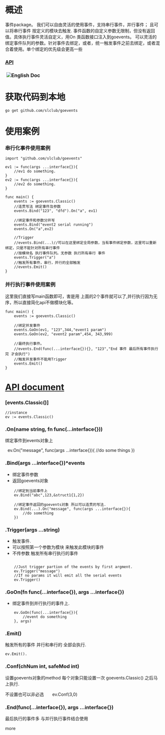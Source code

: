 # 概述

事件package。 
我们可以自由灵活的使用事件，支持串行事件，并行事件；
且可以将串行事件 按定义的模块去触发.
事件函数的自定义参数无限制，但没有返回值。具体执行事件灵活自定义，用On 类函数接口注入到goevents。
可以灵活的绑定事件队列的参数。针对事件去绑定，或者，统一触发事件之前去绑定，或者混合着使用。单个绑定的优先级会更高一些

###  <a href="#api">API</a>
###  ![English Doc](https://github.com/slclub/goevents)

# 获取代码到本地

    go get github.com/slclub/goevents
  
# 使用案例

### 串行化事件使用案例

    import "github.com/slclub/goevents"

    ev1 := func(args ...interface{}){
        //ev1 do something.
    }
    ev2 := func(args ...interface{}){
        //ev2 do something.
    }

    func main() {
        events := goevents.Classic()
        //连贯写法 绑定事件及参数
        events.Bind("123", "dfd").On("a", ev1)

        //绑定事件和参数分开写
        events.Bind("event2 serial running")
        events.On("a",ev2)

        //Trigger 
        //events.Bind(...)//可以在这里绑定全局参数，当有事件绑定参数，这里可以重新绑定，只是不能针对所有串行事件
        //按模块名 执行事件队列。无参数 执行所有串行 事件
        events.Trigger("a")
        //触发所有事件，串行，并行的全部触发
        //events.Emit()
    }
  
### 并行执行事件使用案例

这里我们直接写main函数即可，害是用 上面的2个事件就可以了,并行执行因为无序，所以直接简化api不做模块化等。

    func main() {
        events := goevents.Classic()

        //绑定并发事件
        events.GoOn(ev1, "123",344,"event1 param")
        events.GoOn(ev2, "event2 param",454, 343,999)

        //最终执行事件。
        //events.End(func(...interface{}){}, "123","End 事件 最后所有事件执行完 才会执行")
        //触发并发事件不能用Trigger
        events.Emit()
    }


# <a href="#api">API document</a>

### [events.Classic()]

    //instance
    ev := events.Classic()
    
### .On(name string, fn func(...interface{}))

绑定事件到events对象上

    ev.On("message", func(args ...interface{}){
        //do some things
    })

### .Bind(args ...interface{})*events

- 绑定事件参数
- 返回goevents对象
```
    //绑定到当前事件上
    ev.Bind("abc",123,&struct1{1,2})
    
    //绑定事件返回的goevents对象 所以可以连贯的写法.
    ev.Bind(...).On("message", func(args ...interface{}){
        //do something
    })
```

### .Trigger(args ...string)

- 触发事件.
- 可以按照第一个参数为模块 来触发此模块的事件
- 不传参数 触发所有串行执行的事件

```

    //Just trigger partion of the events by first argment.
    ev.Trigger("message")
    //If no params it will emit all the serial events 
    ev.Trigger()
```    
    
### .GoOn(fn func(...interface{}), args ...interface{})

- 绑定事件到并行执行的事件上.
```
    ev.GoOn(func(...interface{}){
        //event do something
    }, args)
```    

### .Emit()

触发所有的事件 并行和串行的 全部会执行.

    ev.Emit().

### .Conf(chNum int, safeMod int)

设置goevents对象的method 每个对象只能设置一次 goevents.Classic() 之后马上执行.

不设置也可以非必选
    
    ev.Conf(3,0)

### .End(func(...interface{}), args ...interface{})

最后执行的事件多 与并行执行事件结合使用

more 
